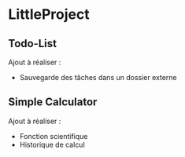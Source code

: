
# LittleProject

## Todo-List
Ajout à réaliser :
- Sauvegarde des tâches dans un dossier externe




## Simple Calculator
Ajout à réaliser :
- Fonction scientifique
- Historique de calcul